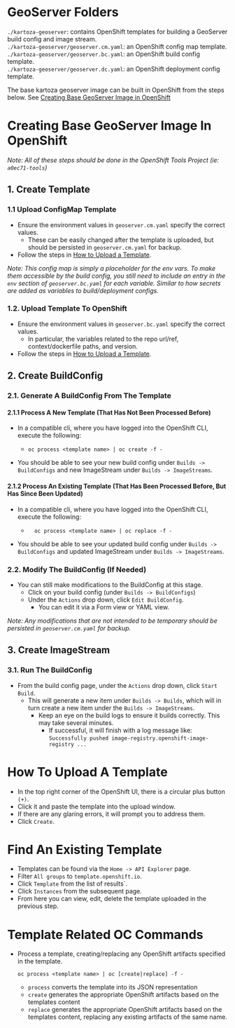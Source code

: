 # GeoServer Folders

`./kartoza-geoserver`: contains OpenShift templates for building a GeoServer build config and image stream.  
`./kartoza-geoserver/geoserver.cm.yaml`: an OpenShift config map template.  
`./kartoza-geoserver/geoserver.bc.yaml`: an OpenShift build config template.  
`./kartoza-geoserver/geoserver.dc.yaml`: an OpenShift deployment config template.

The base kartoza geoserver image can be built in OpenShift from the steps below. See [Creating Base GeoServer Image in OpenShift](#creating-base-geoserver-image-in-openshift)

# Creating Base GeoServer Image In OpenShift

_Note: All of these steps should be done in the OpenShift Tools Project (ie: `a0ec71-tools`)_

## 1. Create Template

### 1.1 Upload ConfigMap Template

- Ensure the environment values in `geoserver.cm.yaml` specify the correct values.
  - These can be easily changed after the template is uploaded, but should be persisted in `geoserver.cm.yaml` for backup.
- Follow the steps in [How to Upload a Template](#how-to-upload-a-template).

_Note: This config map is simply a placeholder for the env vars. To make them accessible by the build config, you still need to include an entry in the `env` section of `geoserver.bc.yaml` for each variable. Similar to how secrets are added as variables to build/deployment configs._

### 1.2. Upload Template To OpenShift

- Ensure the environment values in `geoserver.bc.yaml` specify the correct values.
  - In particular, the variables related to the repo url/ref, context/dockerfile paths, and version.
- Follow the steps in [How to Upload a Template](#how-to-upload-a-template).

## 2. Create BuildConfig

### 2.1. Generate A BuildConfig From The Template

#### 2.1.1 Process A New Template (That Has Not Been Processed Before)

- In a compatible cli, where you have logged into the OpenShift CLI, execute the following:

  - ```
    oc process <template name> | oc create -f -
    ```

- You should be able to see your new build config under `Builds -> BuildConfigs` and new ImageStream under `Builds -> ImageStreams`.

#### 2.1.2 Process An Existing Template (That Has Been Processed Before, But Has Since Been Updated)

- In a compatible cli, where you have logged into the OpenShift CLI, execute the following:
  - ```
      oc process <template name> | oc replace -f -
    ```
- You should be able to see your updated build config under `Builds -> BuildConfigs` and updated ImageStream under `Builds -> ImageStreams`.

### 2.2. Modify The BuildConfig (If Needed)

- You can still make modifications to the BuildConfig at this stage.
  - Click on your build config (under `Builds -> BuildConfigs`)
  - Under the `Actions` drop down, click `Edit BuildConfig`.
    - You can edit it via a Form view or YAML view.

_Note: Any modifications that are not intended to be temporary should be persisted in `geoserver.cm.yaml` for backup._

## 3. Create ImageStream

### 3.1. Run The BuildConfig

- From the build config page, under the `Actions` drop down, click `Start Build`.
  - This will generate a new item under `Builds -> Builds`, which will in turn create a new item under the `Builds -> ImageStreams`.
    - Keep an eye on the build logs to ensure it builds correctly. This may take several minutes.
      - If successful, it will finish with a log message like: `Successfully pushed image-registry.openshift-image-registry ...`

# How To Upload A Template

- In the top right corner of the OpenShift UI, there is a circular plus button `(+)`.
- Click it and paste the template into the upload window.
- If there are any glaring errors, it will prompt you to address them.
- Click `Create`.

# Find An Existing Template

- Templates can be found via the `Home -> API Explorer` page.
- Filter `All groups` to `template.openshift.io`.
- Click `Template` from the list of results`.
- Click `Instances` from the subsequent page.
- From here you can view, edit, delete the template uploaded in the previous step.

# Template Related OC Commands

- Process a template, creating/replacing any OpenShift artifacts specified in the template.
  ```
  oc process <template name> | oc [create|replace] -f -
  ```
  - `process` converts the template into its JSON representation
  - `create` generates the appropriate OpenShift artifacts based on the templates content
  - `replace` generates the appropriate OpenShift artifacts based on the templates content, replacing any existing artifacts of the same name.
